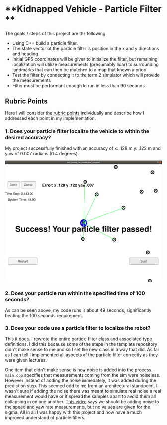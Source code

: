 # **Kidnapped Vehicle - Particle Filter **  
The goals / steps of this project are the following:
* Using C++ build a particle filter.
* The state vector of the particle filter is position in the x and y directions and heading
* Initial GPS coordinates will be given to initialize the filter, but remaining localization will utilize measurements (presumably lidar) to surrounding landmarks that can then be matched to a map that known a priori.  
* Test the filter by connecting it to the term 2 simulator which will provide the measurements
* Filter must be performant enough to run in less than 90 seconds

[map]: ./data/map.png "map"
[success]: ./data/success.png "success"

## Rubric Points

Here I will consider the [rubric points](https://review.udacity.com/#!/rubrics/1965/view) individually and describe how I addressed each point in my implementation.  

### 1. Does your particle filter localize the vehicle to within the desired accuracy?

My project successfully finished with an accuracy of x: .128 m y: .122 m and yaw of 0.007 radians (0.4 degrees).

![alt text][success]


### 2. Does your particle run within the specified time of 100 seconds?

As can be seen above, my code runs is about 49 seconds, significantly beating the 100 seconds requirement. 

### 3. Does your code use a particle filter to localize the robot?

This it does. I rewrote the entire particle filter class and associated type definitions. I did this because some of the steps in the template repository didn't make sense to me and so I set the new class in a way that did. As far as I can tell I implemented all aspects of the particle filter correctly as they were given lectures.

One item that didn't make sense is how noise is added into the process.  `main.cpp` specifies that measurements coming from the sim were noiseless. However instead of adding the noise immedately, it was added during the prediction step. This seemed odd to me from an architectural standpoint. I wasn't sure if adding the noise there was meant to simulate real noise a real measurement would have or if spread the samples apart to avoid them all collapsing in on one another. [This video](https://youtu.be/kNthLZTHDIM?t=25) says we should be adding noise to the speed and yaw rate measurements, but no values are given for the sigma.  All in all I was happy with this project and now have a much improved understand of particle filters.